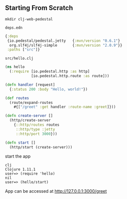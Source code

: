 ## Starting From Scratch

    mkdir clj-web-pedestal

`deps.edn`
```clj
{:deps
 {io.pedestal/pedestal.jetty   {:mvn/version "0.6.1"}
  org.slf4j/slf4j-simple       {:mvn/version "2.0.9"}}
 :paths ["src"]}
```

`src/hello.clj`
```clj
(ns hello
  (:require [io.pedestal.http :as http]
            [io.pedestal.http.route :as route]))

(defn handler [request]
  {:status 200 :body "Hello, world!"})

(def routes
  (route/expand-routes
    #{["/greet" :get handler :route-name :greet]}))

(defn create-server []
  (http/create-server
    {::http/routes routes
     ::http/type :jetty
     ::http/port 3000}))

(defn start []
  (http/start (create-server)))
```

start the app
```
clj
Clojure 1.11.1
user=> (require 'hello)
nil
user=> (hello/start)
```

App can be accessed at http://127.0.0.1:3000/greet
